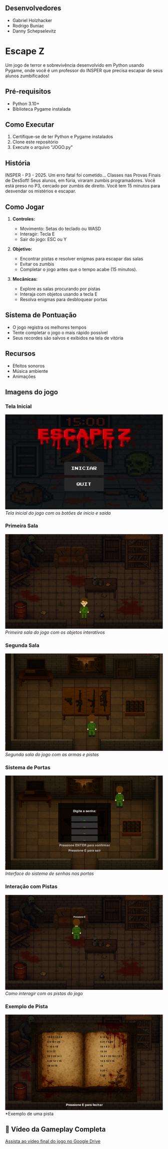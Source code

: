 ## Desenvolvedores

- Gabriel Holzhacker
- Rodrigo Buniac
- Danny Schepselevitz

# Escape Z 

Um jogo de terror e sobrevivência desenvolvido em Python usando Pygame, onde você é um professor do INSPER que precisa escapar de seus alunos zumbificados!

##  Pré-requisitos

- Python 3.10+
- Biblioteca Pygame instalada

## Como Executar

1. Certifique-se de ter Python e Pygame instalados
2. Clone este repositório
3. Execute o arquivo "JOGO.py"

##  História

INSPER - P3 - 2025. Um erro fatal foi cometido... Classes nas Provas Finais de DesSoft! Seus alunos, em fúria, viraram zumbis programadores. Você está preso no P3, cercado por zumbis de direito. Você tem 15 minutos para desvendar os mistérios e escapar.

## Como Jogar

1. **Controles:**
   - Movimento: Setas do teclado ou WASD
   - Interagir: Tecla E
   - Sair do jogo: ESC ou Y

2. **Objetivo:**
   - Encontrar pistas e resolver enigmas para escapar das salas
   - Evitar os zumbis
   - Completar o jogo antes que o tempo acabe (15 minutos). 

3. **Mecânicas:**
   - Explore as salas procurando por pistas
   - Interaja com objetos usando a tecla E
   - Resolva enigmas para desbloquear portas

## Sistema de Pontuação

- O jogo registra os melhores tempos
- Tente completar o jogo o mais rápido possível
- Seus recordes são salvos e exibidos na tela de vitória

## Recursos

- Efeitos sonoros 
- Música ambiente
- Animações 

## Imagens do jogo

### Tela Inicial
![Tela Inicial](ativos/imgs/ReadMe_Tela.png)
*Tela inicial do jogo com os botões de início e saída*

### Primeira Sala
![Primeira Sala](ativos/imgs/ReadMe_Sala1.png)
*Primeira sala do jogo com os objetos interativos*

### Segunda Sala
![Segunda Sala](ativos/imgs/ReadMe_Sala2.png)
*Segunda sala do jogo com as armas e pistas*

### Sistema de Portas
![Sistema de Portas](ativos/imgs/ReadMe_Porta.png)
*Interface do sistema de senhas nas portas*

### Interação com Pistas
![Interação com Pistas](ativos/imgs/ReadMe_InteractPista.png)
*Como interagir com as pistas do jogo*

### Exemplo de Pista
![Exemplo de Pista](ativos/imgs/ReadMe_Exemplo.png)
*Exemplo de uma pista

## 🎥 Vídeo da Gameplay Completa

[Assista ao vídeo final do jogo no Google Drive](https://drive.google.com/file/d/1eFqsF4TfBwFq_6kCZ4KlhbC5sLmM6f2M/view)


